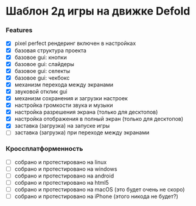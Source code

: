 # Шаблон 2д игры на движке Defold

### Features

- [x] pixel perfect рендеринг включен в настройках
- [x] базовая структура проекта
- [x] базовое gui: кнопки
- [x] базовое gui: слайдеры
- [x] базовое gui: селекты
- [x] базовое gui: чекбокс
- [x] механизм перехода между экранами
- [x] звуковой отклик gui
- [x] механизм сохранения и загрузки настроек
- [x] настройка громкости звука и музыки
- [x] настройка разрешения экрана (только для десктопов)
- [x] настройка отображения в полный экран (только для десктопов)
- [x] заставка (загрузка) на запуске игры
- [ ] заставка (загрузка) при переходе между экранами

### Кроссплатформенность

- [ ] собрано и протестировано на linux
- [ ] собрано и протестировано на windows
- [ ] собрано и протестировано на android
- [ ] собрано и протестировано на html5
- [ ] собрано и протестировано на macOS (это будет очень не скоро)
- [ ] собрано и протестировано на iPhone (этого никода не будет?)
